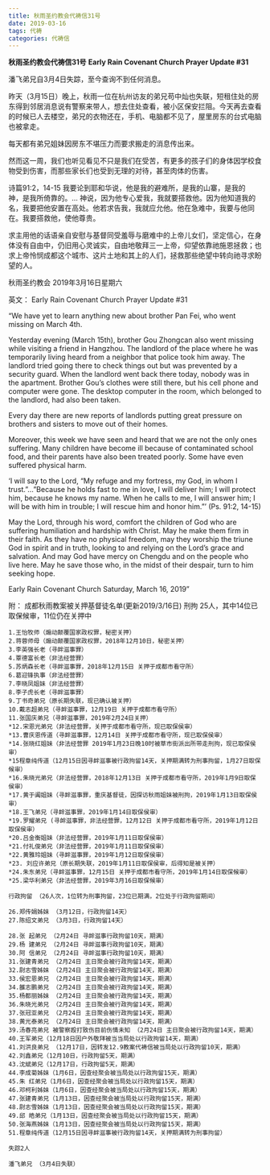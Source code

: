 ```yaml
---
title: 秋雨圣约教会代祷信31号
date: 2019-03-16
tags: 代祷
categories: 代祷信
---
```


**秋雨圣约教会代祷信31号**
**Early Rain Covenant Church Prayer Update #31**

潘飞弟兄自3月4日失踪，至今查询不到任何消息。

昨天（3月15日）晚上，秋雨一位在杭州访友的弟兄苟中灿也失联，短租住处的房东得到邻居消息说有警察来带人，想去住处查看，被小区保安拦阻。今天再去查看的时候已人去楼空，弟兄的衣物还在，手机、电脑都不见了，屋里房东的台式电脑也被拿走。

每天都有弟兄姐妹因房东不堪压力而要求搬走的消息传出来。

然而这一周，我们也听见看见不只是我们在受苦，有更多的孩子们的身体因学校食物受到伤害，而那些家长们也受到无理的对待，甚至肉体的伤害。

诗篇91:2，14-15 我要论到耶和华说，他是我的避难所，是我的山寨，是我的　神，是我所倚靠的。... 神说，因为他专心爱我，我就要搭救他。因为他知道我的名，我要把他安置在高处。他若求告我，我就应允他。他在急难中，我要与他同在。我要搭救他，使他尊贵。

求主用他的话语亲自安慰与基督同受羞辱与磨难中的上帝儿女们，坚定信心，在身体没有自由中，仍旧用心灵诚实，自由地敬拜三一上帝，仰望依靠祂施恩拯救；也求上帝怜悯成都这个城市、这片土地和其上的人们，拯救那些绝望中转向祂寻求盼望的人。

秋雨圣约教会
2019年3月16日星期六

英文：
Early Rain Covenant Church Prayer Update #31

“We have yet to learn anything new about brother Pan Fei, who went missing on March 4th.

Yesterday evening (March 15th), brother Gou Zhongcan also went missing while visiting a friend in Hangzhou. The landlord of the place where he was temporarily living heard from a neighbor that police took him away. The landlord tried going there to check things out but was prevented by a security guard. When the landlord went back there today, nobody was in the apartment. Brother Gou’s clothes were still there, but his cell phone and computer were gone. The desktop computer in the room, which belonged to the landlord, had also been taken.

Every day there are new reports of landlords putting great pressure on brothers and sisters to move out of their homes.

Moreover, this week we have seen and heard that we are not the only ones suffering. Many children have become ill because of contaminated school food, and their parents have also been treated poorly. Some have even suffered physical harm.

‘I will say to the Lord, “My refuge and my fortress, my God, in whom I trust.”…”Because he holds fast to me in love, I will deliver him; I will protect him, because he knows my name. When he calls to me, I will answer him; I will be with him in trouble; I will rescue him and honor him.”’ (Ps. 91:2, 14-15)

May the Lord, through his word, comfort the children of God who are suffering humiliation and hardship with Christ. May he make them firm in their faith. As they have no physical freedom, may they worship the triune God in spirit and in truth, looking to and relying on the Lord’s grace and salvation. And may God have mercy on Chengdu and on the people who live here. May he save those who, in the midst of their despair, turn to him seeking hope.

Early Rain Covenant Church
Saturday, March 16, 2019”

附：
成都秋雨教案被关押基督徒名单(更新2019/3/16日)
     刑拘 25人，其中14位已取保候审，11位仍在关押中
    
    1.王怡牧师（煽动颠覆国家政权罪，秘密关押） 
    2.蒋蓉师母（煽动颠覆国家政权罪，2018年12月10日，秘密关押）
    3.李英强长老（寻衅滋事罪）
    4.覃德富长老（非法经营罪）
    5.苏炳森长老（寻衅滋事罪，2018年12月15日 关押于成都市看守所）
    6.葛迎锋执事（非法经营罪）
    7.李晓凤姐妹（非法经营罪）
    8.李子虎长老（寻衅滋事罪）
    9.丁书奇弟兄（原长期失联，现已确认被关押）
    10.戴志超弟兄（寻衅滋事罪，12月19日 关押于成都市看守所）
    11.张国庆弟兄（寻衅滋事罪，2019年2月24日关押）
    *12.宋恩光弟兄（非法经营罪，关押于成都市看守所，现已取保侯审）
    *13.曹庆恩传道（寻衅滋事罪，12月14日 关押于成都市看守所，现已取保侯审）
    *14.张晓红姐妹（非法经营罪 2019年1月23日晚10时被草市街派出所带走刑拘，现已取保侯审）
    *15程章纯传道（12月15日因寻衅滋事被行政拘留14天，关押期满转为刑事拘留，1月27日取保候审）
    *16.朱晓光弟兄（非法经营罪，2018年12月13日 关押于成都市看守所，2019年1月9日取保侯审）
    *17.黄于阗姐妹（寻衅滋事罪，重庆基督徒，因探访秋雨姐妹被刑拘，2019年1月13日取保侯审）
    *18.王飞弟兄（寻衅滋事罪，2019年1月14日取保侯审）
    *19.罗耀弟兄 (寻衅滋事罪，非法经营罪，12月12日 关押于成都市看守所，2019年1月12日取保侯审）
    *20.吕金衡姐妹（非法经营罪，2019年1月11日取保侯审）
    *21.付礼俊弟兄（非法经营罪，2019年1月11日取保侯审）
    *22.黄雅玲姐妹（寻衅滋事罪，2019年1月12日取保侯审）
    *23. 刘应许弟兄（原长期失联，2019年1月11日取保侯审，后得知是被关押）
    *24.朱东弟兄（寻衅滋事罪，12月15日 关押于成都市看守所，2019年1月14日取保候审）
    *25.梁华利弟兄（非法经营罪，2019年3月16日取保候审）
    
    行政拘留 （26人次，1位转为刑事拘留，23位已期满，2位处于行政拘留期间）
    
    26.郑传娟姊妹 （3月12日，行政拘留14天）
    27.陈绍文弟兄 （3月3日，行政拘留14天）
    
    28.张 起弟兄 （2月24日 寻衅滋事行政拘留10天，期满）
    29.杨 建弟兄 （2月24日 寻衅滋事行政拘留10天，期满）
    30.阿 信弟兄 （2月24日 寻衅滋事行政拘留10天，期满）
    31.张建青弟兄 （2月24日 主日聚会被行政拘留14天，期满）
    32.尉志雪姊妹 （2月24日 主日聚会被行政拘留14天，期满）
    33.侯宏恩弟兄 （2月24日 主日聚会被行政拘留14天，期满）
    34.雒志鹏弟兄 （2月24日 主日聚会被行政拘留14天，期满）
    35.杨都丽姊妹 （2月24日 主日聚会被行政拘留14天，期满）
    36.朱晓光弟兄 （2月24日 主日聚会被行政拘留14天，期满）
    37.张冠亚弟兄 （2月24日 主日聚会被行政拘留14天，期满）
    38.黄光泰弟兄 （2月24日 主日聚会被行政拘留14天，期满）
    39.汤春亮弟兄 被警察殴打致伤目前伤情未知 （2月24日 主日聚会被行政拘留14天，期满）
    40.王军弟兄（12月18日因户外敬拜被当当局处以行政拘留14天，期满）
    41.刘洪良弟兄 （12月17日，因转发12.9教案代祷信被当局处以行政拘留10天，期满）
    42.刘鑫弟兄（12月10日，行政拘留5天，期满）
    43.沈斌弟兄（12月17日，行政拘留5天，期满）
    44.李成菊姊妹（1月6日，因查经聚会被当局处以行政拘留15天，期满）
    45.朱 红弟兄（1月6日，因查经聚会被当局处以行政拘留15天，期满）
    46.邓柯利姊妹（1月6日，因查经聚会被当局处以行政拘留15天，期满）
    47.张建青弟兄（1月13日，因查经聚会被当局处以行政拘留15天，期满）
    48.尉志雪姊妹（1月13日，因查经聚会被当局处以行政拘留15天，期满）
    49.邱 皓弟兄（1月13日，因查经聚会被当局处以行政拘留15天，期满）
    50.张海燕姊妹（1月13日，因查经聚会被当局处以行政拘留15天，期满）
    51.程章纯传道（12月15日因寻衅滋事被行政拘留14天，关押期满转为刑事拘留）
    
    失踪2人
    
    潘飞弟兄 （3月4日失联）
​

